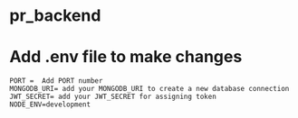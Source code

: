 # pr_backend

# Add .env file to make changes

````
PORT =  Add PORT number 
MONGODB_URI= add your MONGODB_URI to create a new database connection
JWT_SECRET= add your JWT_SECRET for assigning token
NODE_ENV=development 


````